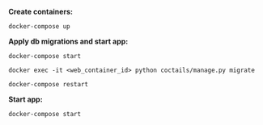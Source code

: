 **Create containers:**

`docker-compose up`

**Apply db migrations and start app:**

`docker-compose start`

`docker exec -it <web_container_id> python coctails/manage.py migrate`

`docker-compose restart`

**Start app:**

`docker-compose start`
